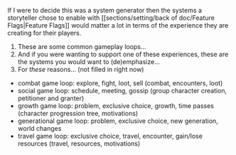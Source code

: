 If I were to decide this was a system generator then the systems a storyteller chose to enable with [[sections/setting/back of doc/Feature Flags|Feature Flags]] would matter a lot in terms of the experience they are creating for their players. 

1. These are some common gameplay loops...
2. And if you were wanting to support one of these experiences, these are the systems you would want to (de)emphasize...
3. For *these* reasons... (not filled in right now)

- combat game loop: explore, fight, loot, sell (combat, encounters, loot)
- social game loop: schedule, meeting, gossip (group character creation, petitioner and granter)
- growth game loop: problem, exclusive choice, growth, time passes (character progression tree, motivations)
- generational game loop: problem, exclusive choice, new generation, world changes
- travel game loop: exclusive choice, travel, encounter, gain/lose resources (travel, resources, motivations)

